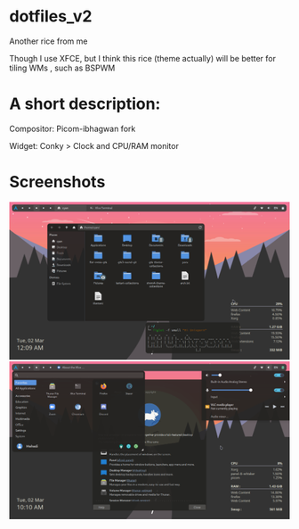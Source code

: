 # dotfiles_v2

Another rice from me

Though I use XFCE, but I think this rice (theme actually) will be better for tiling WMs , such as BSPWM

# A short description:

Compositor: Picom-ibhagwan fork

Widget: Conky > Clock and CPU/RAM monitor

# Screenshots

![Screenshot](one.png)
![Screenshot](three.png)
